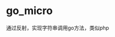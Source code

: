 # go_micro

通过反射，实现字符串调用go方法，类似php
<?php
    $func = "add";
    $func();
    public function add(){
        echo "add success";
    } 
?>